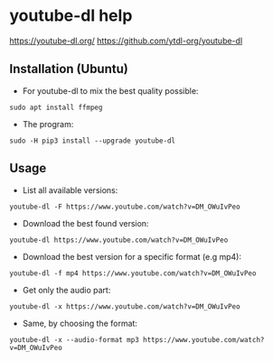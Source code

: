 # youtube-dl help

<https://youtube-dl.org/>
<https://github.com/ytdl-org/youtube-dl>


## Installation (Ubuntu)

- For youtube-dl to mix the best quality possible:

```
sudo apt install ffmpeg
```

- The program:

```
sudo -H pip3 install --upgrade youtube-dl
```


## Usage

- List all available versions:

```
youtube-dl -F https://www.youtube.com/watch?v=DM_OWuIvPeo
```

- Download the best found version:

```
youtube-dl https://www.youtube.com/watch?v=DM_OWuIvPeo
```

- Download the best version for a specific format (e.g mp4):

```
youtube-dl -f mp4 https://www.youtube.com/watch?v=DM_OWuIvPeo
```

- Get only the audio part:

```
youtube-dl -x https://www.youtube.com/watch?v=DM_OWuIvPeo
```

- Same, by choosing the format:

```
youtube-dl -x --audio-format mp3 https://www.youtube.com/watch?v=DM_OWuIvPeo
```
